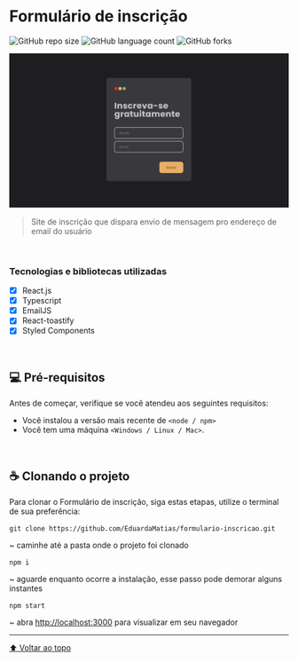 # Formulário de inscrição

![GitHub repo size](https://img.shields.io/github/repo-size/EduardaMatias/formulario-inscricao?style=for-the-badge)
![GitHub language count](https://img.shields.io/github/languages/count/EduardaMatias/formulario-inscricao?style=for-the-badge)
![GitHub forks](https://img.shields.io/github/forks/EduardaMatias/formulario-inscricao?style=for-the-badge)

<img src="public/preview.png">

> Site de inscrição que dispara envio de mensagem pro endereço de email do usuário

<br>

### Tecnologias e bibliotecas utilizadas

- [x] React.js
- [x] Typescript
- [x] EmailJS
- [x] React-toastify
- [x] Styled Components

<br>

## 💻 Pré-requisitos

Antes de começar, verifique se você atendeu aos seguintes requisitos:
<!---Estes são apenas requisitos de exemplo. Adicionar, duplicar ou remover conforme necessário--->
* Você instalou a versão mais recente de `<node / npm>`
* Você tem uma máquina `<Windows / Linux / Mac>`.

<br>

## ☕ Clonando o projeto

Para clonar o Formulário de inscrição, siga estas etapas, utilize o terminal de sua preferência:

```
git clone https://github.com/EduardaMatias/formulario-inscricao.git
```

~ caminhe até a pasta onde o projeto foi clonado
```
npm i
```
~ aguarde enquanto ocorre a instalação, esse passo pode demorar alguns instantes
```
npm start
```
~ abra [http://localhost:3000](http://localhost:3000) para visualizar em seu navegador

---

[⬆ Voltar ao topo](#formulário-de-inscrição)<br>
